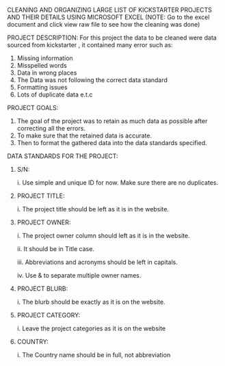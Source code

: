CLEANING AND ORGANIZING LARGE LIST OF KICKSTARTER PROJECTS AND THEIR DETAILS USING MICROSOFT EXCEL
(NOTE: Go to the excel document and click view raw file to see how the cleaning was done)

PROJECT DESCRIPTION: 
For this project the data to be cleaned were data sourced from kickstarter , it contained many error such as:

1. Missing information
2. Misspelled words
3. Data in wrong places
4. The Data was not following the correct data standard
5. Formatting issues
6. Lots of duplicate data e.t.c


PROJECT GOALS:

1. The goal of the project was to retain as much data as possible after correcting all the errors.
2. To make sure that the retained data is accurate.
3. Then to format the gathered data into the data standards specified.


DATA STANDARDS FOR THE PROJECT:

1. S/N: 

   i. Use simple and unique ID for now. Make sure there are no duplicates.

3. PROJECT TITLE: 

   i. The project title should be left as it is in the website.

5. PROJECT OWNER: 

   i. The project owner column should left as it is in the website.

   ii. It should be in Title case.

   iii. Abbreviations and acronyms should be left in capitals.

   iv. Use & to separate multiple owner names.

7. PROJECT BLURB: 

   i. The blurb should be exactly as it is on the website.

9. PROJECT CATEGORY: 

   i. Leave the project categories as it is on the website

11. COUNTRY:

    i. The Country name should be in full, not abbreviation
